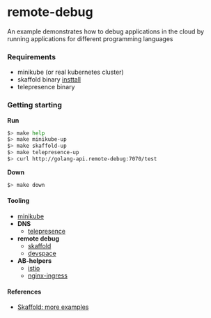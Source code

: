 # remote-debug

An example demonstrates how to debug applications in the cloud 
by running applications for different programming languages

### Requirements

- minikube (or real kubernetes cluster)
- skaffold binary [insttall](https://skaffold.dev/docs/install/)
- telepresence binary

### Getting starting

**Run**

```bash
$> make help
$> make minikube-up
$> make skaffold-up
$> make telepresence-up
$> curl http://golang-api.remote-debug:7070/test
```

**Down**

```bash
$> make down
```

#### Tooling

- [minikube](https://minikube.sigs.k8s.io/docs/)
- **DNS**
  - [telepresence](https://www.telepresence.io/)
- **remote debug**
  - [skaffold](https://skaffold.dev/)
  - [devspace](https://devspace.sh/)
- **AB-helpers**
    - [istio](https://istio.io/)
    - [nginx-ingress](https://kubernetes.github.io/ingress-nginx/)

#### References

- [Skaffold: more examples](https://github.com/GoogleContainerTools/skaffold/tree/main/examples)
